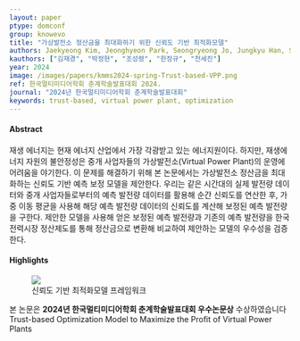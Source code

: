 ```yaml
---
layout: paper
ptype: domconf
group: knowevo
title: "가상발전소 정산금을 최대화하기 위한 신뢰도 기반 최적화모델"
authors: Jaekyeong Kim, Jeonghyeon Park, Seongryeong Jo, Jungkyu Han, Sejin Chun  
kauthors: ["김재경", "박정현", "조성령", "한정규", "천세진"]
year: 2024
image: /images/papers/kmms2024-spring-Trust-based-VPP.png
ref: 한국멀티미디어학회 춘계학술발표대회 2024.
journal: "2024년 한국멀티미디어학회 춘계학술발표대회"
keywords: trust-based, virtual power plant, optimization
---
```


<h4><span class="badge badge-info">Abstract</span></h4>
재생 에너지는 현재 에너지 산업에서 가장 각광받고 있는 에너지원이다. 하지만, 재생에너지 자원의 불안정성은 중개 사업자들의 가상발전소(Virtual Power Plant)의 운영에 어려움을 야기한다. 이 문제를 해결하기 위해 본 논문에서는 가상발전소 정산금을 최대화하는 신뢰도 기반 예측 보정 모델을 제안한다. 우리는 같은 시간대의 실제 발전량 데이터와 중개 사업자들로부터의 예측 발전량 데이터를 활용해 순간 신뢰도를 연산한 후, 가중 이동 평균을 사용해 해당 예측 발전량 데이터의 신뢰도를 계산해 보정된 예측 발전량을 구한다. 제안한 모델을 사용해 얻은 보정된 예측 발전량과 기존의 예측 발전량을 한국전력시장 정산제도를 통해 정산금으로 변환해 비교하여 제안하는 모델의 우수성을 검증한다. 

<h4><span class="badge badge-info">Highlights</span></h4>
<figure>
    <img class="pull-left pad-right media-object d-none d-sm-block" src="{{ page.image }}">
    <figcaption>신뢰도 기반 최적화모델 프레임워크</figcaption>
</figure>

<div class="alert alert-primary" role="alert">
    본 논문은 <strong>2024년 한국멀티미디어학회 춘계학술발표대회 우수논문상</strong> 수상하였습니다
</div>


<div class="alert alert-warning" role="alert">
   Trust-based Optimization Model to Maximize the Profit of Virtual Power Plants
</div>